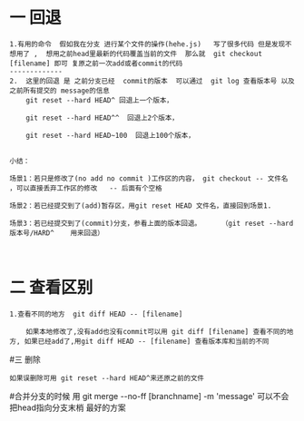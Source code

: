 # 一 回退
```
1.有用的命令  假如我在分支 进行某个文件的操作(hehe.js)   写了很多代码 但是发现不想用了 ,  想用之前head里最新的代码覆盖当前的文件  那么就  git checkout [filename] 即可 复原之前一次add或者commit的代码
-------------
2.	这里的回退 是 之前分支已经  commit的版本  可以通过  git log 查看版本号 以及 之前所有提交的 message的信息
	git reset --hard HEAD^ 回退上一个版本，

	git reset --hard HEAD^^  回退上2个版本，

	git reset --hard HEAD~100  回退上100个版本，


小结：

场景1：若只是修改了(no add no commit )工作区的内容， git checkout -- 文件名 ，可以直接丢弃工作区的修改   -- 后面有个空格

场景2：若已经提交到了(add)暂存区，用git reset HEAD 文件名，直接回到场景1.

场景3：若已经提交到了(commit)分支，参看上面的版本回退。     （git reset --hard 版本号/HARD^    用来回退）



````
# 二 查看区别 

```
1.查看不同的地方  git diff HEAD -- [filename]
	
	如果本地修改了,没有add也没有commit可以用 git diff [filename] 查看不同的地方, 如果已经add了,用git diff HEAD -- [filename] 查看版本库和当前的不同

````

#三 删除

```
如果误删除可用 git reset --hard HEAD^来还原之前的文件

```


#合并分支的时候 用  git merge --no-ff [branchname] -m 'message' 可以不会把head指向分支末梢 最好的方案